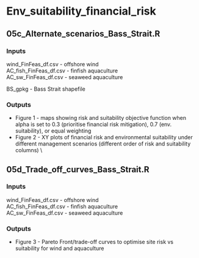 # Env_suitability_financial_risk

## 05c_Alternate_scenarios_Bass_Strait.R

### Inputs
wind_FinFeas_df.csv - offshore wind\
AC_fish_FinFeas_df.csv - finfish aquaculture\
AC_sw_FinFeas_df.csv - seaweed aquaculture

BS_gpkg - Bass Strait shapefile

### Outputs
+ Figure 1 - maps showing risk and suitability objective function when alpha is set to 0.3 (prioritise financial risk mitigation), 0.7 (env. suitability), or equal weighting
+ Figure 2 - XY plots of financial risk and environmental suitability under different management scenarios (different order of risk and suitability columns)
\

## 05d_Trade_off_curves_Bass_Strait.R

### Inputs
wind_FinFeas_df.csv - offshore wind\
AC_fish_FinFeas_df.csv - finfish aquaculture\
AC_sw_FinFeas_df.csv - seaweed aquaculture

### Outputs
+ Figure 3 - Pareto Front/trade-off curves to optimise site risk vs suitability for wind and aquaculture
